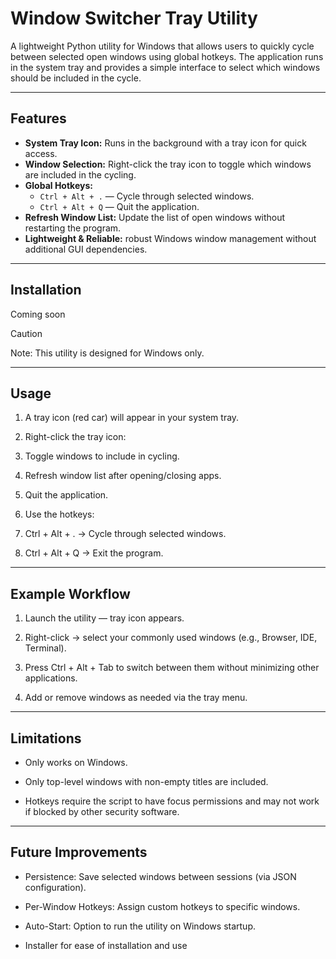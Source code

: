 # Window Switcher Tray Utility

A lightweight Python utility for Windows that allows users to quickly cycle between selected open windows using global hotkeys. The application runs in the system tray and provides a simple interface to select which windows should be included in the cycle.

---

## Features

- **System Tray Icon:** Runs in the background with a tray icon for quick access.
- **Window Selection:** Right-click the tray icon to toggle which windows are included in the cycling.
- **Global Hotkeys:**
  - `Ctrl + Alt + .` — Cycle through selected windows.
  - `Ctrl + Alt + Q` — Quit the application.
- **Refresh Window List:** Update the list of open windows without restarting the program.
- **Lightweight & Reliable:** robust Windows window management without additional GUI dependencies.

---

## Installation

Coming soon

> [!CAUTION]
> Note: This utility is designed for Windows only.

---

## Usage
1. A tray icon (red car) will appear in your system tray.

2. Right-click the tray icon:

3. Toggle windows to include in cycling.

4. Refresh window list after opening/closing apps.

5. Quit the application.

6. Use the hotkeys:

7. Ctrl + Alt + . → Cycle through selected windows.

8. Ctrl + Alt + Q → Exit the program.

---

## Example Workflow

1. Launch the utility — tray icon appears.

2. Right-click → select your commonly used windows (e.g., Browser, IDE, Terminal).

3. Press Ctrl + Alt + Tab to switch between them without minimizing other applications.

4. Add or remove windows as needed via the tray menu.

---

## Limitations

- Only works on Windows.

- Only top-level windows with non-empty titles are included.

- Hotkeys require the script to have focus permissions and may not work if blocked by other security software.

---

## Future Improvements

- Persistence: Save selected windows between sessions (via JSON configuration).

- Per-Window Hotkeys: Assign custom hotkeys to specific windows.

- Auto-Start: Option to run the utility on Windows startup.

- Installer for ease of installation and use